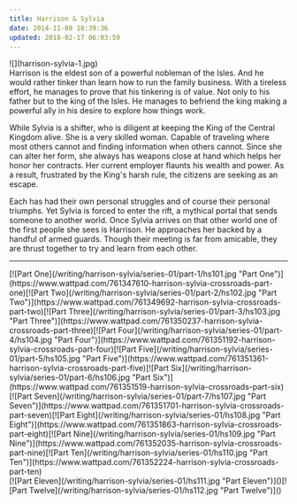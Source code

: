 ```yaml
---
title: Harrison & Sylvia
date: 2014-11-08 18:39:36
updated: 2018-02-17 06:03:59
---
```


<div class="embedded-image-left">
    ![](harrison-sylvia-1.jpg)
</div>
<div class="text-negative-margin-top">
Harrison is the eldest son of a powerful nobleman of the Isles. And he would rather tinker than learn how to run the family business. With a tireless effort, he manages to prove that his tinkering is of value. Not only to his father but to the king of the Isles. He manages to befriend the king making a powerful ally in his desire to explore how things work.

While Sylvia is a shifter, who is diligent at keeping the King of the Central Kingdom alive. She is a very skilled woman. Capable of traveling where most others cannot and finding information when others cannot. Since she can alter her form, she always has weapons close at hand which helps her honor her contracts. Her current employer flaunts his wealth and power. As a result, frustrated by the King's harsh rule, the citizens are seeking as an escape.

Each has had their own personal struggles and of course their personal triumphs. Yet Sylvia is forced to enter the rift, a mythical portal that sends someone to another world. Once Sylvia arrives on that other world one of the first people she sees is Harrison. He approaches her backed by a handful of armed guards. Though their meeting is far from amicable, they are thrust together to try and learn from each other.
<hr class="clear-both center-fade"/><div class="center">[![Part One](/writing/harrison-sylvia/series-01/part-1/hs101.jpg "Part One")](https://www.wattpad.com/761347610-harrison-sylvia-crossroads-part-one)[![Part Two](/writing/harrison-sylvia/series-01/part-2/hs102.jpg "Part Two")](https://www.wattpad.com/761349692-harrison-sylvia-crossroads-part-two)[![Part Three](/writing/harrison-sylvia/series-01/part-3/hs103.jpg "Part Three")](https://www.wattpad.com/761350237-harrison-sylvia-crossroads-part-three)[![Part Four](/writing/harrison-sylvia/series-01/part-4/hs104.jpg "Part Four")](https://www.wattpad.com/761351192-harrison-sylvia-crossroads-part-four)[![Part Five](/writing/harrison-sylvia/series-01/part-5/hs105.jpg "Part Five")](https://www.wattpad.com/761351361-harrison-sylvia-crossroads-part-five)[![Part Six](/writing/harrison-sylvia/series-01/part-6/hs106.jpg "Part Six")](https://www.wattpad.com/761351519-harrison-sylvia-crossroads-part-six)[![Part Seven](/writing/harrison-sylvia/series-01/part-7/hs107.jpg "Part Seven")](https://www.wattpad.com/761351701-harrison-sylvia-crossroads-part-seven)[![Part Eight](/writing/harrison-sylvia/series-01/hs108.jpg "Part Eight")](https://www.wattpad.com/761351863-harrison-sylvia-crossroads-part-eight)[![Part Nine](/writing/harrison-sylvia/series-01/hs109.jpg "Part Nine")](https://www.wattpad.com/761352035-harrison-sylvia-crossroads-part-nine)[![Part Ten](/writing/harrison-sylvia/series-01/hs110.jpg "Part Ten")](https://www.wattpad.com/761352224-harrison-sylvia-crossroads-part-ten)</div>

<div class="center">[![Part Eleven](/writing/harrison-sylvia/series-01/hs111.jpg "Part Eleven")]()[![Part Twelve](/writing/harrison-sylvia/series-01/hs112.jpg "Part Twelve")]()</div>
